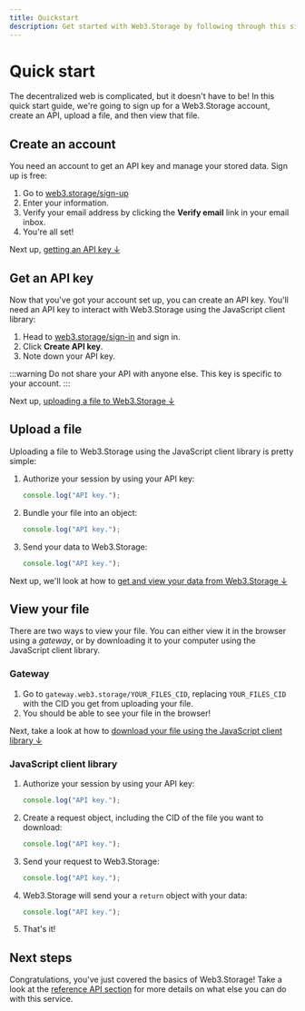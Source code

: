 ```yaml
---
title: Quickstart
description: Get started with Web3.Storage by following through this simple workflow.
---
```


# Quick start

The decentralized web is complicated, but it doesn't have to be! In this quick start guide, we're going to sign up for a Web3.Storage account, create an API, upload a file, and then view that file.

## Create an account

You need an account to get an API key and manage your stored data. Sign up is free:

1. Go to [web3.storage/sign-up](https://web3.storage/sign-up)
1. Enter your information.
1. Verify your email address by clicking the **Verify email** link in your email inbox.
1. You're all set!

Next up, [getting an API key ↓](#get-an-api-key)

## Get an API key

Now that you've got your account set up, you can create an API key. You'll need an API key to interact with Web3.Storage using the JavaScript client library:

1. Head to [web3.storage/sign-in](https://web3.storage/sign-in) and sign in.
1. Click **Create API key**.
1. Note down your API key.

:::warning
Do not share your API with anyone else. This key is specific to your account.
:::

Next up, [uploading a file to Web3.Storage ↓](#upload-a-file)

## Upload a file

Uploading a file to Web3.Storage using the JavaScript client library is pretty simple:

1. Authorize your session by using your API key:

    ```javascript
    console.log("API key.");
    ```

1. Bundle your file into an object:

    ```javascript
    console.log("API key.");
    ```

1. Send your data to Web3.Storage:

    ```javascript
    console.log("API key.");
    ```

Next up, we'll look at how to [get and view your data from Web3.Storage ↓](#view-file)

## View your file

There are two ways to view your file. You can either view it in the browser using a _gateway_, or by downloading it to your computer using the JavaScript client library.

### Gateway

1. Go to `gateway.web3.storage/YOUR_FILES_CID`, replacing `YOUR_FILES_CID` with the CID you get from uploading your file.
1. You should be able to see your file in the browser!

Next, take a look at how to [download your file using the JavaScript client library ↓](#javascript-client-library)

### JavaScript client library

1. Authorize your session by using your API key:

    ```javascript
    console.log("API key.");
    ```

1. Create a request object, including the CID of the file you want to download:

    ```javascript
    console.log("API key.");
    ```

1. Send your request to Web3.Storage:

    ```javascript
    console.log("API key.");
    ```

1. Web3.Storage will send your a `return` object with your data:

    ```javascript
    console.log("API key.");
    ```

1. That's it!

## Next steps

Congratulations, you've just covered the basics of Web3.Storage! Take a look at the [reference API section](/reference) for more details on what else you can do with this service.


